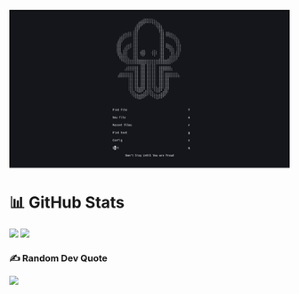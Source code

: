 ![Neovim](nvim.png)


# 📊 GitHub Stats
![](https://github-readme-stats.vercel.app/api?username=oto321&theme=tokyonight&hide_border=false&include_all_commits=false&count_private=true)
![](https://nirzak-streak-stats.vercel.app/?user=oto321&theme=tokyonight&hide_border=false)<br/>

### ✍️ Random Dev Quote
![](https://quotes-github-readme.vercel.app/api?type=vertical&theme=tokyonight)
